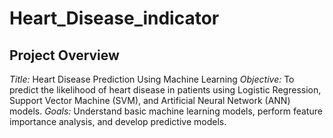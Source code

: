 # Heart_Disease_indicator

## Project Overview
*Title:* Heart Disease Prediction Using Machine Learning
*Objective:* To predict the likelihood of heart disease in patients using Logistic Regression, Support Vector Machine (SVM), and Artificial Neural Network (ANN) models.
*Goals:* Understand basic machine learning models, perform feature importance analysis, and develop predictive models.

##
